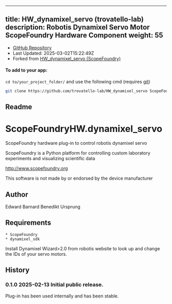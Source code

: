 
---
title: HW_dynamixel_servo (trovatello-lab)
description: Robotis Dynamixel Servo Motor ScopeFoundry Hardware Component
weight: 55
---
- [GitHub Repository](https://github.com/trovatello-lab/HW_dynamixel_servo)
- Last Updated: 2025-03-02T15:22:49Z
- Forked from [HW_dynamixel_servo (ScopeFoundry)](/docs/301_existing-hardware-components/hw_dynamixel_servo-scopefoundry)

#### To add to your app:

`cd to/your_project_folder/` and use the following cmd (requires [git](/docs/100_development-environment/20_git/))

```bash
git clone https://github.com/trovatello-lab/HW_dynamixel_servo ScopeFoundryHW/dynamixel_servo
```


## Readme
ScopeFoundryHW.dynamixel_servo
===========================

ScopeFoundry hardware plug-in to control robotis dynamixel servo

ScopeFoundry is a Python platform for controlling custom laboratory 
experiments and visualizing scientific data

<http://www.scopefoundry.org>

This software is not made by or endorsed by the device manufacturer


Author
----------

Edward Barnard
Benedikt Ursprung

Requirements
------------

	* ScopeFoundry
	* dynamixel_sdk

Install Dynamixel Wizard>2.0 from robotis website to look up and change the IDs of your servo motors. 

	
History
--------

### 0.1.0	2025-02-13	Initial public release.

Plug-in has been used internally and has been stable.

